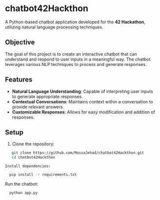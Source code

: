# chatbot42Hackthon

A Python-based chatbot application developed for the **42 Hackathon**, utilizing natural language processing techniques.

## Objective

The goal of this project is to create an interactive chatbot that can understand and respond to user inputs in a meaningful way. The chatbot leverages various NLP techniques to process and generate responses.

## Features

- **Natural Language Understanding**: Capable of interpreting user inputs to generate appropriate responses.
- **Contextual Conversations**: Maintains context within a conversation to provide relevant answers.
- **Customizable Responses**: Allows for easy modification and addition of responses.

## Setup

1. Clone the repository:
```bash
   git clone https://github.com/MossaJehad/chatbot42Hackthon.git
   cd chatbot42Hackthon
```
    Install dependencies:
```bash
  pip install -r requirements.txt
```
Run the chatbot:
```bash
  python app.py
```
